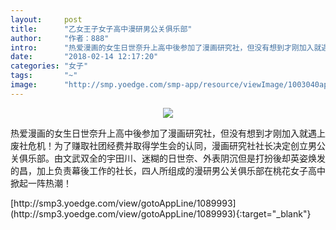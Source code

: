 ```yaml
---
layout:     post
title:      "乙女王子女子高中漫研男公关俱乐部"
author:     "作者：888"
intro:      "热爱漫画的女生日世奈升上高中後参加了漫画研究社，但没有想到才刚加入就遇上废社危机！为了赚取社团经费并取得学生会的认同，漫画研究社社长决定创立男公关俱乐部。由文武双全的宇田川、迷糊的日世奈、外表阴沉但是打扮後却英姿焕发的昌，加上负责幕後工作的社长，四人所组成的漫研男公关俱乐部在桃花女子高中掀起一阵热潮！"
date:       "2018-02-14 12:17:20"
categories: "女子"
tags:       "~"
image:      "http://smp.yoedge.com/smp-app/resource/viewImage/1003040appline.png"
---
```

<div style="text-align: center">
<p><img src="http://smp.yoedge.com/smp-app/resource/viewImage/1003040appline.png"/></p>
</div>
<p class="post-meta">
<span>热爱漫画的女生日世奈升上高中後参加了漫画研究社，但没有想到才刚加入就遇上废社危机！为了赚取社团经费并取得学生会的认同，漫画研究社社长决定创立男公关俱乐部。由文武双全的宇田川、迷糊的日世奈、外表阴沉但是打扮後却英姿焕发的昌，加上负责幕後工作的社长，四人所组成的漫研男公关俱乐部在桃花女子高中掀起一阵热潮！</span>
</p>
[http://smp3.yoedge.com/view/gotoAppLine/1089993](http://smp3.yoedge.com/view/gotoAppLine/1089993){:target="_blank"}


